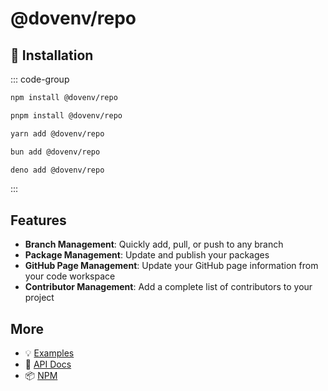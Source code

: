 # @dovenv/repo

## 🔑 Installation

::: code-group

```bash [npm]
npm install @dovenv/repo
```

```bash [pnpm]
pnpm install @dovenv/repo
```

```bash [yarn]
yarn add @dovenv/repo
```

```bash [bun]
bun add @dovenv/repo
```

```bash [deno]
deno add @dovenv/repo
```

:::

## Features

* __Branch Management__: Quickly add, pull, or push to any branch
* __Package Management__: Update and publish your packages
* __GitHub Page Management__: Update your GitHub page information from your code workspace
* __Contributor Management__: Add a complete list of contributors to your project

## More

- 💡 [Examples](examples.md)
- 📖 [API Docs](api.md)
- 📦 [NPM](https://www.npmjs.com/package/@dovenv/repo)
